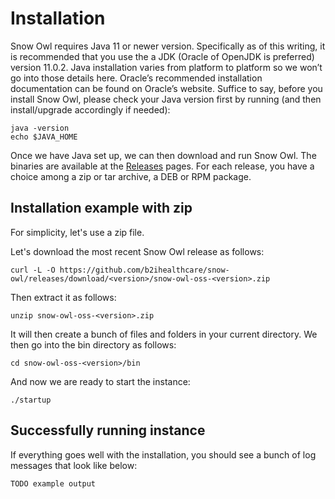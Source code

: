 # Installation

Snow Owl requires Java 11 or newer version. Specifically as of this writing, it is recommended that you use the a JDK (Oracle of OpenJDK is preferred) version 11.0.2. Java installation varies from platform to platform so we won’t go into those details here. Oracle’s recommended installation documentation can be found on Oracle’s website. Suffice to say, before you install Snow Owl, please check your Java version first by running (and then install/upgrade accordingly if needed):

```
java -version
echo $JAVA_HOME
```

Once we have Java set up, we can then download and run Snow Owl. The binaries are available at the [Releases](https://github.com/b2ihealthcare/snow-owl/releases) pages. For each release, you have a choice among a zip or tar archive, a DEB or RPM package.

## Installation example with zip

For simplicity, let's use a zip file.

Let's download the most recent Snow Owl release as follows:

```
curl -L -O https://github.com/b2ihealthcare/snow-owl/releases/download/<version>/snow-owl-oss-<version>.zip
```

Then extract it as follows:

```
unzip snow-owl-oss-<version>.zip
```

It will then create a bunch of files and folders in your current directory. We then go into the bin directory as follows:

```
cd snow-owl-oss-<version>/bin
```

And now we are ready to start the instance:

```
./startup
```

## Successfully running instance

If everything goes well with the installation, you should see a bunch of log messages that look like below:

```
TODO example output
```
